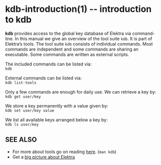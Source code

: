 # kdb-introduction(1) -- introduction to kdb

**kdb** provides access to the global key database of Elektra via
command-line. In this manual we give an overview of the tool suite
`kdb`. It is part of Elektra’s tools. The tool suite `kdb` consists
of individual commands. Most commands are independent and some commands
are sharing an executable. Some commands are written as external scripts.

The included commands can be listed via:<br>
`kdb`

External commands can be listed via:<br>
`kdb list-tools`

Only a few commands are enough for daily use.
We can retrieve a key by:<br>
`kdb get user/key`

We store a key permanently with a value given by:<br>
`kdb set user/key value`

We list all available keys arranged below a key by:<br>
`kdb ls user/key`

## SEE ALSO

- For more about tools go on reading [here](/doc/help/kdb.md).
  (`man kdb`)
- Get a [big picture about Elektra](/doc/BIGPICTURE.md)
